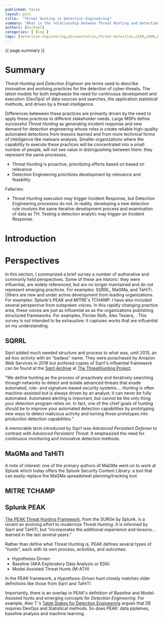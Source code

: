 ```yaml
---
published: false
layout: post
title:  "Threat Hunting vs Detection Engineering"
summary: "What is the relationship between Threat Hunting and Detection Engineering? Is one part of the other? What attributes do they share? In this article I will compare several widely referenced definitions and frameworks for each. Generally, they are the same set of processes with different perspectives based on the size of the teams implementing them."
authors: [michael]
categories: [ Blog ]
tags: [detection-engineering,documentation,threat-detection,SIEM,SOAR,EDR]
---
```

{{ page.summary }}

# Summary

*Threat Hunting* and *Detection Engineer* are terms used to describe innovative and evolving practices for the detection of cyber-threats. The latest models for both emphasize the need for continuous development and execution (DevOps) of data sources and searches, the application statistical methods, and driven by a threat intelligence.

Differences beteween these practices are primarily driven by the need to apply these practices to different stakeholder needs. Large MSPs define successful *Threat Hunting* as generating incident response and new demand for detection engineering whose roles is create reliable high-quality automated detections from lessons learned and from more technical forms of intelligence like malware analysis. Smaller organizations where the capability to execute these practices will be concentrated into a small number of people, will not see value in distinguishing between them: they represent the same processes.

- Threat Hunting is proactive, prioritizing efforts based on based on relevance
- Detection Engineering prioritizes development by relevance and feasbility


Fallacies:

- Threat Hunting execution may trigger Incident Response, but Detection Engineering processes do not. In reality, developing a new detection rule involves the same iterative development process and examination of data as TH. Testing a detection analytic may trigger an Incident Response.

# Introduction


# Perspectives

In this section, I summarized a brief survey a number of authorative and commonly held perspectives. Some of these are *historic*: they were influential, are widely referenced, but are no longer maintained and do not represent emerging practices. For examples: SQRRL, MaGMa, and TaHiTi. Others are new and under active development from leading organizations. For examples: Splunk's PEAK and MITRE's TCHAMP. I have also included several perspective from outspoken voices. In this rapidly changing practice area, these voices are just as influential as as the organizations publishing structured frameworks. For examples, Florian Roth, Alex Texiera, . This survey is not intended to be exhaustive: it captures works that are influential on my understanding.

## SQRRL

Sqrrl added much needed structure and process to what was, until 2015, an ad-hoc activity with an "badass" name. They were purachased by Amazon Web Services in 2018 but archived copies of Sqrrl's influential framework can be found at the [Sqrrl Archive](https://www.threathunting.net/sqrrl-archive) at [The ThreatHunting Project](https://www.threathunting.net/).

"We define hunting as the process of proactively and iteratively searching through networks to detect and isolate advanced threats that evade automated, rule- and signature-based security systems.... Hunting is often machine-assisted but is always driven by an analyst; it can never be fully automated. Automated alerting is important, but cannot be the only thing your detection program relies on. In fact, one of the chief goals of hunting should be to improve your automated detection capabilities by prototyping new ways to detect malicious activity and turning those prototypes into production detection capabilities."

A memorable term introduced by Sqrrl was *Advanced Persistent Defense* to contrast with *Advanced Persistent Threat*. It emphasized the need for continuous monitoring and innovative detection methods.

## MaGMa and TaHiTI

A note of interest: one of the primary authors of MaGMa went on to work at Splunk which today offers the Splunk Security Content Library: a tool that can easily replace the MaGMa spreadsheet planning/tracking tool.

## MITRE TCHAMP

## Splunk PEAK

[The PEAK Threat Hunting Framework](https://www.splunk.com/en_us/blog/security/peak-threat-hunting-framework.html), from the SURGe by Splunk, is a recent an evolving effort to modernize *Threat Hunting*. It is informed by Sqrrl and TaHiTI, but "incorporates the additional experience and lessons... learned in the last several years."

Rather than define what Threat Hunting is, PEAK defines several types of "hunts", each with its own process, activities, and outcomes. 

- Hypothesis-Driven
- Baseline (AKA Exploratory Data Analysis or EDA)
- Model-Assisted Threat Hunts (M-ATH)

In the PEAK framework, a *Hypothesis-Driven* hunt closely matches older definitions like those from Sqrrl and TaHiTI.

Importantly, there is an overlap in PEAK's definition of Baseline and Model-Assisted hunts and emerging concepts for *Detection Engineering*. For example, Alex T.'s [Table Stakes for Detection Engineering]() argues that DE requires DevOps and Statistical methods. So does PEAK: data pipleines, baseline analysis and machine learning.

## 
